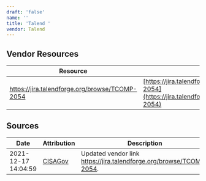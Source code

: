 ```yaml
---
draft: 'false'
name: ''
title: 'Talend '
vendor: Talend
---
```


## Vendor Resources
| Resource | Link |
| --- | --- |
| https://jira.talendforge.org/browse/TCOMP-2054 | [https://jira.talendforge.org/browse/TCOMP-2054](https://jira.talendforge.org/browse/TCOMP-2054) |



## Sources
| Date | Attribution | Description |
| --- | --- | --- |
| 2021-12-17 14:04:59 | [CISAGov](https://raw.githubusercontent.com/cisagov/log4j-affected-db/develop/README.md) | Updated vendor link https://jira.talendforge.org/browse/TCOMP-2054.  |
